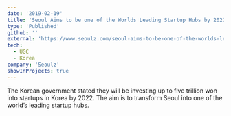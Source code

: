 ```yaml
---
date: '2019-02-19'
title: 'Seoul Aims to be one of the Worlds Leading Startup Hubs by 2022'
type: 'Published'
github: ''
external: 'https://www.seoulz.com/seoul-aims-to-be-one-of-the-worlds-leading-startup-hubs-by-2022/'
tech:
  - UGC
  - Korea
company: 'Seoulz'
showInProjects: true
---
```


The Korean government stated they will be investing up to five trillion won into startups in Korea by 2022. The aim is to transform Seoul into one of the world’s leading startup hubs.
